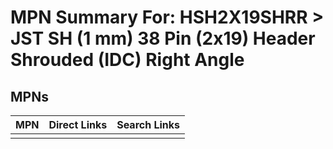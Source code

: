 



# MPN Summary For: HSH2X19SHRR > JST SH (1 mm) 38 Pin (2x19) Header Shrouded (IDC) Right Angle

## MPNs
  

|MPN|Direct Links|Search Links|
| :--- | :--- | :--- |
||||
